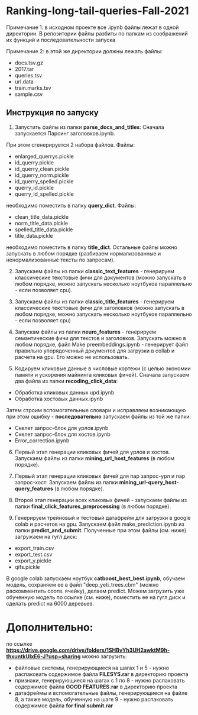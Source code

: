 # Ranking-long-tail-queries-Fall-2021
Примечание 1: в исходном проекте все .ipynb файлы лежат в одной директории. В репозитории файлы разбиты по папкам из соображений их функций и последовательности запуска  

Примечание 2: в этой же директории должны лежать файлы:  
   *  docs.tsv.gz
   *  2017.tar
   *  queries.tsv
   *  url.data
   *  train.marks.tsv
   *  sample.csv  

## Инструкция по запуску
1. Запустить файлы из папки **parse_docs_and_titles**: Сначала запускается Парсинг заголовков.ipynb.

При этом сгенерируется 2 набора файлов. Файлы:  
* enlarged_querrys.pickle
* id_querry.pickle
* id_querry_clean.pickle
* id_querry_norm.pickle
* id_querry_spelled.pickle
* querry_id.pickle
* querry_id_spelled.pickle

необходимо поместить в папку **query_dict**. Файлы:

* clean_title_data.pickle
* norm_title_data.pickle
* spelled_title_data.pickle
* title_data.pickle

необходимо поместить в папку **title_dict**. Остальные файлы можно запускать в любом порядке (разбиваем нормализованные и ненормализованные тексты по запросам).

2. Запускаем файлы из папки **classic_text_features** - генерируем классические текстовые фичи для документов (можно запускать в любом порядке, можно запускать несколько ноутбуков параллельно - если позволяет cpu).

3. Запускаем файлы из папки **classic_title_features** - генерируем классические текстовые фичи для заголовков (можно запускать в любом порядке, можно запускать несколько ноутбуков параллельно - если позволяет cpu)

4. Запускам фвйлы из папки **neuro_features** - генерируем семантические фичи для текстов и заголовков. Запускать можно в любом порядке, файл Make preembeddings.ipynb - генерирует файл правильно упорядоченный документов для загрузки в collab и расчета на gpu. Его можно не использовать.

5. Кодируем кликовые данные в числовые кортежи (с целью экономии памяти и ускорения майнинга кликовых фичей). Сначала запускаем два файла из папки **recoding_click_data**:

* Обработка кликовых данных upd.ipynb
* Обработка хостовых данных.ipynb

Затем строим вспомогательные словари и исправляем возникающую при этом ошибку - **последовательно** запускаем файлы из той же папки:

* Скелет запрос-блок для урлов.ipynb
* Скелет запрос-блок для хостов.ipynb
* Error_correction.ipynb

6. Первый этап генерации кликовых фичей для урлов и хостов. Запускаем файлы из папки **mining_url_host_features** (в любом порядке).

7. Первый этап генерации кликовых фичей для пар запрос-урл и пар запрос-хост: Запускаем файлы из папки **mining_url-query_host-query_features** (в любом порядке).

8. Второй этап генерации всех кликовых фичей - запускаем файлы из папки **final_click_features_preprocessing** (в любом порядке).

9. Генерируем трейновый и тестовый датафрейм для загрузки в google colab и расчетов на gpu. Запускаем файл make_prediction.ipynb из папки **predict_and_submit**. Полученные при этом файлы (см. ниже) загружаем на гугл диск:

* export_train.csv
* export_test.csv
* export_y.pickle
* qifs.pickle

В google colab запускаем ноутбук **catboost_best_best.ipynb**, обучаем модель, сохраняем ее в файл "deep_yeti_trees.cbm" (можно раскомментить соотв. ячейку), делаем predict. Можем загрузить уже обученную модель по ссылке (см. ниже), поместить ее на гугл диск и сделать predict на 6000 деревьев.

# Дополнительно: 

по ссылке **https://drive.google.com/drive/folders/1SHBvYh3UH2awktM9h-thxuntkUIxE6-J?usp=sharing** можно загрузить:

* файловые системы, генерирующиеся на шагах 1 и 5 - нужно распаковать содержимое файла **FILESYS.rar** в директорию проекта
* признаки, генерирующиеся на шагах с 1 по 8 - нужно распаковать содержимое файла **GOOD FEATURES.rar** в директорию проекта
* датафреймы и вспомогательные файлы, генерирующиеся на файле 8, а также модель, обученную на шаге 9 - нужно распаковать содержимое файла **for final submit.rar**
